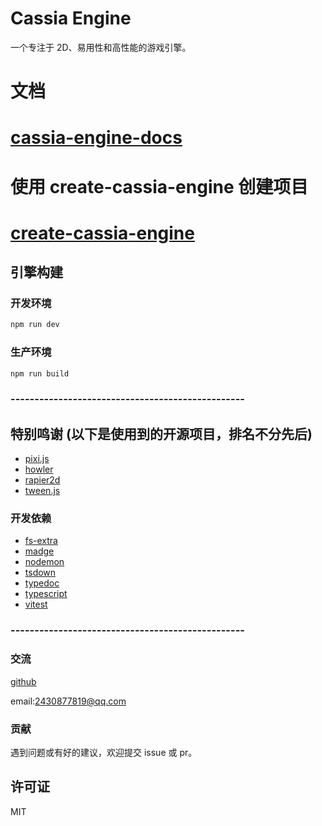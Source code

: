 # Cassia Engine

一个专注于 2D、易用性和高性能的游戏引擎。

# 文档

# [cassia-engine-docs](https://yxdtg.github.io/cassia-engine-docs/zh/)

# 使用 create-cassia-engine 创建项目

# [create-cassia-engine](https://www.npmjs.com/package/create-cassia-engine)

## 引擎构建

### 开发环境

```bash
npm run dev
```

### 生产环境

```bash
npm run build
```

### -------------------------------------------------

## 特别鸣谢 (以下是使用到的开源项目，排名不分先后)

-   [pixi.js](https://pixijs.com/)
-   [howler](https://howlerjs.com/)
-   [rapier2d](https://rapier.rs/)
-   [tween.js](https://github.com/tweenjs/tween.js)

### 开发依赖

-   [fs-extra](https://github.com/jprichardson/node-fs-extra)
-   [madge](https://github.com/pahen/madge)
-   [nodemon](https://nodemon.io/)
-   [tsdown](https://tsdown.dev/)
-   [typedoc](https://typedoc.org/)
-   [typescript](https://www.typescriptlang.org/)
-   [vitest](https://cn.vitest.dev/)

### -------------------------------------------------

### 交流

[github](https://github.com/yxdtg/cassia-engine)

email:2430877819@qq.com

### 贡献

遇到问题或有好的建议，欢迎提交 issue 或 pr。

## 许可证

MIT
